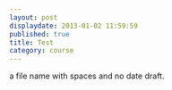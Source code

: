 ```yaml
---
layout: post
displaydate: 2013-01-02 11:59:59
published: true
title: Test
category: course
---
```


 a file name with spaces and no date
 draft.